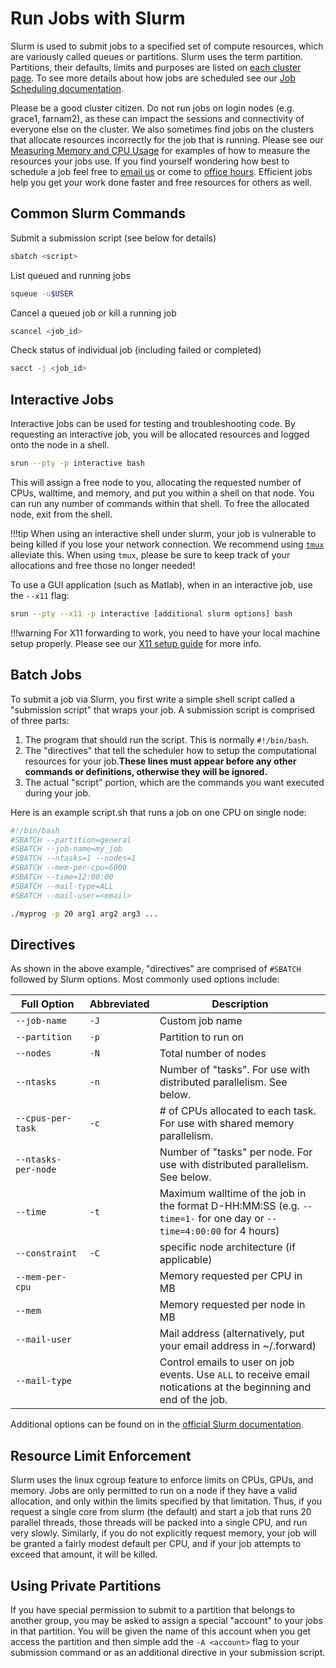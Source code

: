 # Run Jobs with Slurm

Slurm is used to submit jobs to a specified set of compute resources, which are variously called queues or partitions. Slurm uses the term partition. Partitions, their defaults, limits and purposes are listed on [each cluster page](/clusters-at-yale/clusters). To see more details about how jobs are scheduled see our [Job Scheduling documentation](/clusters-at-yale/job-scheduling/fairshare).

Please be a good cluster citizen. Do not run jobs on login nodes (e.g. grace1, farnam2), as these can impact the sessions and connectivity of everyone else on the cluster. We also sometimes find jobs on the clusters that allocate resources incorrectly for the job that is running. Please see our [Measuring Memory and CPU Usage](/clusters-at-yale/job-scheduling/resource-usage) for examples of how to measure the resources your jobs use. If you find yourself wondering how best to schedule a job feel free to [email us](mailto:hpc@yale.edu?Subject=Job%20help) or come to [office hours](/). Efficient jobs help you get your work done faster and free resources for others as well.

## Common Slurm Commands

Submit a submission script (see below for details)

``` bash
sbatch <script>
```

List queued and running jobs

``` bash
squeue -u$USER
```

Cancel a queued job or kill a running job

``` bash
scancel <job_id>
```

Check status of individual job (including failed or completed)

``` bash
sacct -j <job_id>
```

## Interactive Jobs

Interactive jobs can be used for testing and troubleshooting code. By requesting an interactive job, you will be allocated resources and logged onto the node in a shell.

``` bash
srun --pty -p interactive bash
```

This will assign a free node to you, allocating the requested number of CPUs, walltime, and memory, and put you within a shell on that node. You can run any number of commands within that shell. To free the allocated node, exit from the shell.

!!!tip
    When using an interactive shell under slurm, your job is vulnerable to being killed if you lose your network connection. We recommend using [`tmux`](/clusters-at-yale/applications/guides/tmux) alleviate this. When using `tmux`, please be sure to keep track of your allocations and free those no longer needed!

To use a GUI application (such as Matlab), when in an interactive job, use the `--x11` flag:

``` bash
srun --pty --x11 -p interactive [additional slurm options] bash
```

!!!warning
    For X11 forwarding to work, you need to have your local machine setup properly. Please see our [X11 setup guide](/clusters-at-yale/access/x11) for more info.

## Batch Jobs

To submit a job via Slurm, you first write a simple shell script called a "submission script" that wraps your job. A submission script is comprised of three parts:

1.  The program that should run the script. This is normally `#!/bin/bash`.
2.  The "directives" that tell the scheduler how to setup the computational resources for your job.**These lines must appear before any other commands or definitions, otherwise they will be ignored.**
3.  The actual "script" portion, which are the commands you want executed during your job.

Here is an example script.sh that runs a job on one CPU on single node:

``` bash
#!/bin/bash
#SBATCH --partition=general
#SBATCH --job-name=my_job
#SBATCH --ntasks=1 --nodes=1
#SBATCH --mem-per-cpu=6000 
#SBATCH --time=12:00:00
#SBATCH --mail-type=ALL
#SBATCH --mail-user=<email>

./myprog -p 20 arg1 arg2 arg3 ...
```

## Directives

As shown in the above example, "directives" are comprised of `#SBATCH` followed by Slurm options. Most commonly used options include:

|Full Option<img width=100/>|Abbreviated|Description|
|--- |--- |--- |
|`--job-name`|`-J`|Custom job name|
|`--partition`|`-p`|Partition to run on|
|`--nodes`|`-N`|Total number of nodes|
|`--ntasks`|`-n`|Number of "tasks". For use with distributed parallelism. See below.|
|`--cpus-per-task`|`-c`|# of CPUs allocated to each task. For use with shared memory parallelism.|
|`--ntasks-per-node`||Number of "tasks" per node. For use with distributed parallelism. See below.|
|`--time`|`-t `|Maximum walltime of the job in the format D-HH:MM:SS (e.g. `--time=1-` for one day or `--time=4:00:00` for 4 hours)|
|`--constraint`|`-C`|specific node architecture (if applicable)|
|`--mem-per-cpu`||Memory requested per CPU in MB|
|`--mem`||Memory requested per node in MB|
|`--mail-user`||Mail address (alternatively, put your email address in ~/.forward)|
|`--mail-type`||Control emails to user on job events. Use `ALL` to receive email notications at the beginning and end of the job.|

Additional options can be found on in the [official Slurm documentation](http://slurm.schedmd.com/documentation.html).

## Resource Limit Enforcement

Slurm uses the linux cgroup feature to enforce limits on CPUs, GPUs, and memory. Jobs are only permitted to run on a node if they have a valid allocation, and only within the limits specified by that limitation. Thus, if you request a single core from slurm (the default) and start a job that runs 20 parallel threads, those threads will be packed into a single CPU, and run very slowly. Similarly, if you do not explicitly request memory, your job will be granted a fairly modest default per CPU, and if your job attempts to exceed that amount, it will be killed.

## Using Private Partitions

If you have special permission to submit to a partition that belongs to another group, you may be asked to assign a special "account" to your jobs in that partition. You will be given the name of this account when you get access the partition and then simple add the `-A <account>` flag to your submission command or as an additional directive in your submission script.

